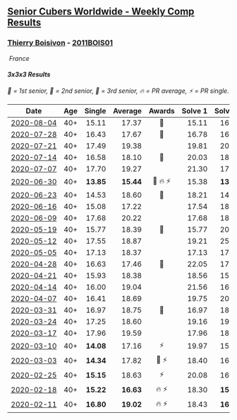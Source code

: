 <style>table {white-space: nowrap;}</style>
<link rel="stylesheet" type="text/css" href="/scw-comp/css/flags.css" />

## [Senior Cubers Worldwide - Weekly Comp Results](/scw-comp/results/)
### [Thierry Boisivon](README.md) - [2011BOIS01](https://www.worldcubeassociation.org/persons/2011BOIS01?event=333)

<i class="flag flag-FR" />&nbsp;France

#### 3x3x3 Results

<span style="white-space: nowrap;">🥇 = 1st senior</span>, <span style="white-space: nowrap;">🥈 = 2nd senior</span>, <span style="white-space: nowrap;">🥉 = 3rd senior</span>, <span style="white-space: nowrap;">🔥 = PR average</span>, <span style="white-space: nowrap;">⚡ = PR single</span>.

| Date | Age | Single | Average | Awards | Solve 1 | Solve 2 | Solve 3 | Solve 4 | Solve 5 | Video |
| :--: | :--: | --: | --: | :--: | --: | --: | --: | --: | --: | :-- |
| [2020-08-04](../../results/2020-08-04/333.md) | 40+ | 15.11 | 17.37 | 🥈 | 15.11 | 16.54 | 17.75 | 17.96 | 17.82 | [Desktop](https://www.facebook.com/events/748440219235440/permalink/749239179155544) / [Mobile](https://m.facebook.com/events/748440219235440?view=permalink&id=749239179155544) |
| [2020-07-28](../../results/2020-07-28/333.md) | 40+ | 16.43 | 17.67 | 🥉 | 16.78 | 16.43 | 21.16 | 18.42 | 17.80 | [Desktop](https://www.facebook.com/events/708566320000803/permalink/712667169590718) / [Mobile](https://m.facebook.com/events/708566320000803?view=permalink&id=712667169590718) |
| [2020-07-21](../../results/2020-07-21/333.md) | 40+ | 17.49 | 19.38 |  | 19.81 | 20.49 | 17.83 | 20.91 | 17.49 | [Desktop](https://www.facebook.com/events/1842039515939197/permalink/1846994255443723) / [Mobile](https://m.facebook.com/events/1842039515939197?view=permalink&id=1846994255443723) |
| [2020-07-14](../../results/2020-07-14/333.md) | 40+ | 16.58 | 18.10 | 🥇 | 20.03 | 18.82 | 16.95 | 16.58 | 18.54 | [Desktop](https://www.facebook.com/events/1157754364595802/permalink/1161144010923504) / [Mobile](https://m.facebook.com/events/1157754364595802?view=permalink&id=1161144010923504) |
| [2020-07-07](../../results/2020-07-07/333.md) | 40+ | 17.70 | 19.27 |  | 21.30 | 17.70 | 18.74 | 17.76 | 22.19 | [Desktop](https://www.facebook.com/events/271667090769235/permalink/275182653751012) / [Mobile](https://m.facebook.com/events/271667090769235?view=permalink&id=275182653751012) |
| [2020-06-30](../../results/2020-06-30/333.md) | 40+ | **13.85** | **15.44** | 🥈 🔥 ⚡ | 15.38 | **13.85** | 14.28 | 19.27 | 16.66 | [Desktop](https://www.facebook.com/events/679860472562391/permalink/683226668892438) / [Mobile](https://m.facebook.com/events/679860472562391?view=permalink&id=683226668892438) |
| [2020-06-23](../../results/2020-06-23/333.md) | 40+ | 14.53 | 18.60 | 🥉 | 18.21 | 14.53 | 23.87 | 19.40 | 18.20 | [Desktop](https://www.facebook.com/events/722150235200875/permalink/725625921519973) / [Mobile](https://m.facebook.com/events/722150235200875?view=permalink&id=725625921519973) |
| [2020-06-16](../../results/2020-06-16/333.md) | 40+ | 15.08 | 17.22 |  | 17.54 | 18.81 | 15.08 | 17.43 | 16.68 | [Desktop](https://www.facebook.com/events/604103587178706/permalink/608710896717975) / [Mobile](https://m.facebook.com/events/604103587178706?view=permalink&id=608710896717975) |
| [2020-06-09](../../results/2020-06-09/333.md) | 40+ | 17.68 | 20.22 |  | 17.68 | 18.77 | 19.20 | 22.70 | 29.83 | [Desktop](https://www.facebook.com/events/903549840109576/permalink/908170142980879) / [Mobile](https://m.facebook.com/events/903549840109576?view=permalink&id=908170142980879) |
| [2020-05-19](../../results/2020-05-19/333.md) | 40+ | 15.77 | 18.39 | 🥉 | 15.77 | 20.72 | 20.53 | 18.88 | 15.77 | [Desktop](https://www.facebook.com/events/1880761498725633/permalink/1885775318224251) / [Mobile](https://m.facebook.com/events/1880761498725633?view=permalink&id=1885775318224251) |
| [2020-05-12](../../results/2020-05-12/333.md) | 40+ | 17.55 | 18.87 |  | 19.21 | 25.68 | 18.69 | 18.71 | 17.55 | [Desktop](https://www.facebook.com/events/546188069600739/permalink/550020942550785) / [Mobile](https://m.facebook.com/events/546188069600739?view=permalink&id=550020942550785) |
| [2020-05-05](../../results/2020-05-05/333.md) | 40+ | 17.13 | 18.37 |  | 17.13 | 17.75 | 18.97 | 18.38 | 19.11 | [Desktop](https://www.facebook.com/events/3313106775587396/permalink/3314504215447652) / [Mobile](https://m.facebook.com/events/3313106775587396?view=permalink&id=3314504215447652) |
| [2020-04-28](../../results/2020-04-28/333.md) | 40+ | 16.63 | 17.46 | 🥈 | 22.05 | 17.53 | 17.18 | 17.68 | 16.63 | [Desktop](https://www.facebook.com/events/535188653858103/permalink/536876093689359) / [Mobile](https://m.facebook.com/events/535188653858103?view=permalink&id=536876093689359) |
| [2020-04-21](../../results/2020-04-21/333.md) | 40+ | 15.93 | 18.38 |  | 18.56 | 15.93 | 19.06 | 17.53 | 23.50 | [Desktop](https://www.facebook.com/events/880278499062375/permalink/881982588891966) / [Mobile](https://m.facebook.com/events/880278499062375?view=permalink&id=881982588891966) |
| [2020-04-14](../../results/2020-04-14/333.md) | 40+ | 16.00 | 19.04 |  | 21.56 | 16.28 | 16.00 | 24.50 | 19.28 | [Desktop](https://www.facebook.com/events/982619255468618/permalink/986815908382286) / [Mobile](https://m.facebook.com/events/982619255468618?view=permalink&id=986815908382286) |
| [2020-04-07](../../results/2020-04-07/333.md) | 40+ | 16.41 | 18.69 |  | 19.75 | 20.40 | 16.41 | 18.72 | 17.61 | [Desktop](https://www.facebook.com/events/510082903229069/permalink/514292156141477) / [Mobile](https://m.facebook.com/events/510082903229069?view=permalink&id=514292156141477) |
| [2020-03-31](../../results/2020-03-31/333.md) | 40+ | 16.97 | 18.75 | 🥉 | 16.97 | 18.81 | 26.55 | 17.05 | 20.38 | [Desktop](https://www.facebook.com/events/207898257161923/permalink/209981463620269) / [Mobile](https://m.facebook.com/events/207898257161923?view=permalink&id=209981463620269) |
| [2020-03-24](../../results/2020-03-24/333.md) | 40+ | 17.25 | 18.60 |  | 19.16 | 19.94 | 18.84 | 17.25 | 17.80 | [Desktop](https://www.facebook.com/events/524456301543611/permalink/527593411229900) / [Mobile](https://m.facebook.com/events/524456301543611?view=permalink&id=527593411229900) |
| [2020-03-17](../../results/2020-03-17/333.md) | 40+ | 17.96 | 19.59 |  | 17.96 | 18.61 | 21.88 | 18.27 | 37.19 | [Desktop](https://www.facebook.com/events/280686576235146/permalink/284746469162490) / [Mobile](https://m.facebook.com/events/280686576235146?view=permalink&id=284746469162490) |
| [2020-03-10](../../results/2020-03-10/333.md) | 40+ | **14.08** | 17.16 | ⚡ | 19.97 | 15.16 | **14.08** | 18.27 | 18.06 | [Desktop](https://www.facebook.com/events/164742401163863/permalink/166460117658758) / [Mobile](https://m.facebook.com/events/164742401163863?view=permalink&id=166460117658758) |
| [2020-03-03](../../results/2020-03-03/333.md) | 40+ | **14.34** | 17.82 | 🥉 ⚡ | 18.40 | 16.52 | 18.55 | 26.86 | **14.34** | [Desktop](https://www.facebook.com/events/241721610185997/permalink/243308193360672) / [Mobile](https://m.facebook.com/events/241721610185997?view=permalink&id=243308193360672) |
| [2020-02-25](../../results/2020-02-25/333.md) | 40+ | **15.15** | 18.63 | ⚡ | 20.08 | 16.97 | 20.13 | 18.84 | **15.15** | [Desktop](https://www.facebook.com/events/196320811461109/permalink/199381001155090) / [Mobile](https://m.facebook.com/events/196320811461109?view=permalink&id=199381001155090) |
| [2020-02-18](../../results/2020-02-18/333.md) | 40+ | **15.22** | **16.63** | 🔥 ⚡ | 18.30 | **15.22** | 15.84 | 18.83 | 15.75 | [Desktop](https://www.facebook.com/events/2558750947697073/permalink/2561495007422667) / [Mobile](https://m.facebook.com/events/2558750947697073?view=permalink&id=2561495007422667) |
| [2020-02-11](../../results/2020-02-11/333.md) | 40+ | **16.80** | **19.02** | 🔥 ⚡ | 18.43 | **16.80** | 18.52 | 20.11 | 23.27 | [Desktop](https://www.facebook.com/events/616423959107229/permalink/621136361969322) / [Mobile](https://m.facebook.com/events/616423959107229?view=permalink&id=621136361969322) |


<!-- Global site tag (gtag.js) - Google Analytics -->
<script async src="https://www.googletagmanager.com/gtag/js?id=UA-86348435-3"></script>
<script>window.dataLayer = window.dataLayer || []; function gtag() {dataLayer.push(arguments);} gtag('js', new Date()); gtag('config', 'UA-86348435-3');</script>
